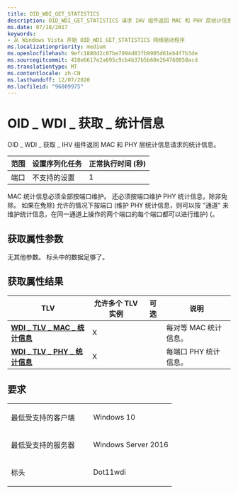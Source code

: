 ```yaml
---
title: OID_WDI_GET_STATISTICS
description: OID_WDI_GET_STATISTICS 请求 IHV 组件返回 MAC 和 PHY 层统计信息。
ms.date: 07/18/2017
keywords:
- 从 Windows Vista 开始 OID_WDI_GET_STATISTICS 网络驱动程序
ms.localizationpriority: medium
ms.openlocfilehash: 9efc1880d2c07be7094d83fb9905d61eb4f7b3de
ms.sourcegitcommit: 418e6617e2a695c9cb4b37b5b60e264760858acd
ms.translationtype: MT
ms.contentlocale: zh-CN
ms.lasthandoff: 12/07/2020
ms.locfileid: "96809975"
---
```

# <a name="oid_wdi_get_statistics"></a>OID \_ WDI \_ 获取 \_ 统计信息


OID \_ WDI \_ 获取 \_ IHV 组件返回 MAC 和 PHY 层统计信息请求的统计信息。

| 范围 | 设置序列化任务 | 正常执行时间 (秒)  |
|-------|--------------------------|---------------------------------|
| 端口  | 不支持的设置        | 1                               |

 

MAC 统计信息必须全部按端口维护。 还必须按端口维护 PHY 统计信息，除非免除。 如果在免除) 允许的情况下按端口 (维护 PHY 统计信息，则可以按 "通道" 来维护统计信息，在同一通道上操作的两个端口的每个端口都可以进行维护)  (。

## <a name="get-property-parameters"></a>获取属性参数


无其他参数。 标头中的数据足够了。
## <a name="get-property-results"></a>获取属性结果


| TLV                                                              | 允许多个 TLV 实例 | 可选 | 说明              |
|------------------------------------------------------------------|--------------------------------|----------|--------------------------|
| [**WDI \_ TLV \_ MAC \_ 统计信息**](./wdi-tlv-mac-statistics.md) | X                              |          | 每对等 MAC 统计信息。 |
| [**WDI \_ TLV \_ PHY \_ 统计信息**](./wdi-tlv-phy-statistics.md) | X                              |          | 每端口 PHY 统计信息。 |

 

<a name="requirements"></a>要求
------------

<table>
<colgroup>
<col width="50%" />
<col width="50%" />
</colgroup>
<tbody>
<tr class="odd">
<td><p>最低受支持的客户端</p></td>
<td><p>Windows 10</p></td>
</tr>
<tr class="even">
<td><p>最低受支持的服务器</p></td>
<td><p>Windows Server 2016</p></td>
</tr>
<tr class="odd">
<td><p>标头</p></td>
<td>Dot11wdi</td>
</tr>
</tbody>
</table>

 

